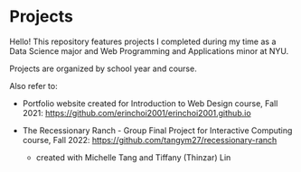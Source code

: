 # Projects
Hello! This repository features projects I completed during my time as a Data Science major and Web Programming and Applications minor at NYU.

Projects are organized by school year and course.

Also refer to: 
* Portfolio website created for Introduction to Web Design course, Fall 2021: https://github.com/erinchoi2001/erinchoi2001.github.io

* The Recessionary Ranch - Group Final Project for Interactive Computing course, Fall 2022: https://github.com/tangym27/recessionary-ranch
  * created with Michelle Tang and Tiffany (Thinzar) Lin
